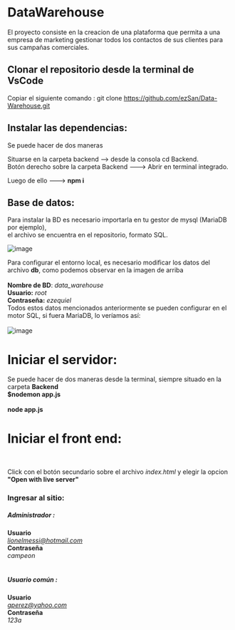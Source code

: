 # DataWarehouse

El proyecto consiste en la creacion de una plataforma que permita a una empresa de marketing gestionar todos los contactos de sus clientes para sus campañas comerciales.


## Clonar el repositorio desde la terminal de VsCode

Copiar el siguiente comando : git clone https://github.com/ezSan/Data-Warehouse.git

## Instalar las dependencias:

Se puede hacer de dos maneras 

Situarse en la carpeta backend --> desde la consola cd Backend.
<br>
Botón derecho sobre la carpeta Backend ---> Abrir en terminal integrado.

Luego de ello ---> **npm i**


## Base de datos:

Para instalar la BD es necesario importarla en tu gestor de mysql (MariaDB por ejemplo),
<br>
el archivo se encuentra en el repositorio, formato SQL.

![image](https://user-images.githubusercontent.com/73204198/209827061-3b341b60-63f7-459c-9a3b-9791e6a5fe57.png)
<br>

Para configurar el entorno local, es necesario modificar los datos del archivo **db**, como podemos observar en la imagen de arriba <br>
<br>
**Nombre de BD**: *data_warehouse*
<br>
**Usuario:** *root*
<br>
**Contraseña:** *ezequiel*
<br>
Todos estos datos mencionados anteriormente se pueden configurar en el motor SQL, si fuera MariaDB, lo veríamos así: 
<br><br>
![image](https://user-images.githubusercontent.com/73204198/209827493-979b22d9-c831-44eb-a722-fc8e4eba646b.png)


# Iniciar el servidor:

Se puede hacer de dos maneras desde la terminal, siempre situado en la carpeta **Backend**
<br>
**$nodemon app.js**
<br><br>
**node app.js**

# Iniciar el front end:
<br>

Click con el botón secundario sobre el archivo *index.html* y elegir la opcion **"Open with live server"**

### Ingresar al sitio: 

##### Administrador : 

**Usuario**
<br>
*lionelmessi@hotmail.com*
<br>
**Contraseña**
<br>
*campeon*
<br><br>
##### Usuario común : 

**Usuario**
<br>
*gperez@yahoo.com*
<br>
**Contraseña**
<br>
*123a*









